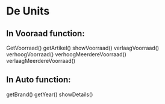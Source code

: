 # De Units

## In Vooraad function:
GetVoorraad()
getArtikel()
showVoorraad()
verlaagVoorraad()
verhoogVoorraad()
verhoogMeerdereVoorraad()
verlaagMeerdereVoorraad()

## In Auto function:

getBrand()
getYear()
showDetails()